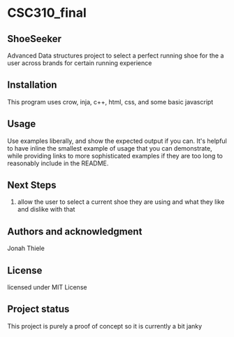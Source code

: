 # CSC310_final

## ShoeSeeker
Advanced Data structures project to select a perfect running shoe for the a user across brands for certain running experience

## Installation
This program uses crow, inja, c++, html, css, and some basic javascript

## Usage
Use examples liberally, and show the expected output if you can. It's helpful to have inline the smallest example of usage that you can demonstrate, while providing links to more sophisticated examples if they are too long to reasonably include in the README.

## Next Steps
1. allow the user to select a current shoe they are using and what they like and dislike with that

## Authors and acknowledgment
Jonah Thiele 

## License
licensed under MIT License

## Project status
This project is purely a proof of concept so it is currently a bit janky